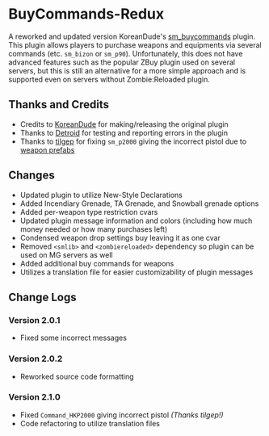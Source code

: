# BuyCommands-Redux
A reworked and updated version KoreanDude's [sm_buycommands](https://github.com/KoreanDude/csgo-ze-plugins/blob/master/Buy%20Commands/sm_buycommands.sp) plugin. This plugin allows players to purchase weapons and equipments via several commands (etc. `sm_bizon` or `sm_p90`). Unfortunately, this does not have advanced features such as the popular ZBuy plugin used on several servers, but this is still an alternative for a more simple approach and is supported even on servers without Zombie:Reloaded plugin.

## Thanks and Credits
- Credits to [KoreanDude](https://github.com/KoreanDude) for making/releasing the original plugin
- Thanks to [Detroid](https://steamcommunity.com/id/2132423/) for testing and reporting errors in the plugin
- Thanks to [tilgep](https://github.com/tilgep) for fixing `sm_p2000` giving the incorrect pistol due to [weapon prefabs](https://ibb.co/BgxGmSK)

## Changes
- Updated plugin to utilize New-Style Declarations
- Added Incendiary Grenade, TA Grenade, and Snowball grenade options
- Added per-weapon type restriction cvars
- Updated plugin message information and colors (including how much money needed or how many purchases left)
- Condensed weapon drop settings buy leaving it as one cvar
- Removed `<smlib>` and `<zombiereloaded>` dependency so plugin can be used on MG servers as well
- Added additional buy commands for weapons
- Utilizes a translation file for easier customizability of plugin messages

## Change Logs
### Version 2.0.1
- Fixed some incorrect messages
### Version 2.0.2
- Reworked source code formatting
### Version 2.1.0
- Fixed `Command_HKP2000` giving incorrect pistol *(Thanks tilgep!)*
- Code refactoring to utilize translation files